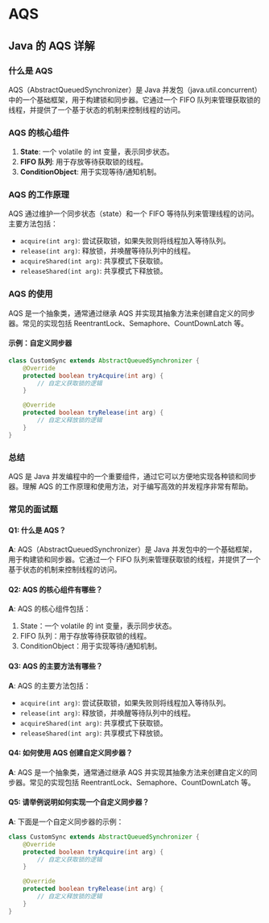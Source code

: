 # AQS

## Java 的 AQS 详解

<!-- notecardId: 1735097763988 -->

### 什么是 AQS

AQS（AbstractQueuedSynchronizer）是 Java 并发包（java.util.concurrent）中的一个基础框架，用于构建锁和同步器。它通过一个 FIFO 队列来管理获取锁的线程，并提供了一个基于状态的机制来控制线程的访问。

### AQS 的核心组件

1. **State**: 一个 volatile 的 int 变量，表示同步状态。
2. **FIFO 队列**: 用于存放等待获取锁的线程。
3. **ConditionObject**: 用于实现等待/通知机制。

### AQS 的工作原理

AQS 通过维护一个同步状态（state）和一个 FIFO 等待队列来管理线程的访问。主要方法包括：

- `acquire(int arg)`: 尝试获取锁，如果失败则将线程加入等待队列。
- `release(int arg)`: 释放锁，并唤醒等待队列中的线程。
- `acquireShared(int arg)`: 共享模式下获取锁。
- `releaseShared(int arg)`: 共享模式下释放锁。

### AQS 的使用

AQS 是一个抽象类，通常通过继承 AQS 并实现其抽象方法来创建自定义的同步器。常见的实现包括 ReentrantLock、Semaphore、CountDownLatch 等。

#### 示例：自定义同步器

```java
class CustomSync extends AbstractQueuedSynchronizer {
    @Override
    protected boolean tryAcquire(int arg) {
        // 自定义获取锁的逻辑
    }

    @Override
    protected boolean tryRelease(int arg) {
        // 自定义释放锁的逻辑
    }
}
```

### 总结

AQS 是 Java 并发编程中的一个重要组件，通过它可以方便地实现各种锁和同步器。理解 AQS 的工作原理和使用方法，对于编写高效的并发程序非常有帮助。

### 常见的面试题

#### Q1: 什么是 AQS？

**A**: AQS（AbstractQueuedSynchronizer）是 Java 并发包中的一个基础框架，用于构建锁和同步器。它通过一个 FIFO 队列来管理获取锁的线程，并提供了一个基于状态的机制来控制线程的访问。

#### Q2: AQS 的核心组件有哪些？

**A**: AQS 的核心组件包括：

1. State：一个 volatile 的 int 变量，表示同步状态。
2. FIFO 队列：用于存放等待获取锁的线程。
3. ConditionObject：用于实现等待/通知机制。

#### Q3: AQS 的主要方法有哪些？

**A**: AQS 的主要方法包括：

- `acquire(int arg)`: 尝试获取锁，如果失败则将线程加入等待队列。
- `release(int arg)`: 释放锁，并唤醒等待队列中的线程。
- `acquireShared(int arg)`: 共享模式下获取锁。
- `releaseShared(int arg)`: 共享模式下释放锁。

#### Q4: 如何使用 AQS 创建自定义同步器？

**A**: AQS 是一个抽象类，通常通过继承 AQS 并实现其抽象方法来创建自定义的同步器。常见的实现包括 ReentrantLock、Semaphore、CountDownLatch 等。

#### Q5: 请举例说明如何实现一个自定义同步器？

**A**: 下面是一个自定义同步器的示例：

```java
class CustomSync extends AbstractQueuedSynchronizer {
    @Override
    protected boolean tryAcquire(int arg) {
        // 自定义获取锁的逻辑
    }

    @Override
    protected boolean tryRelease(int arg) {
        // 自定义释放锁的逻辑
    }
}
```
